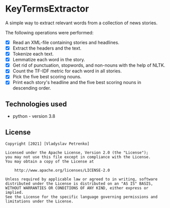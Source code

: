 # KeyTermsExtractor

A simple way to extract relevant words from a collection of news stories.

The following operations were performed:
* [x] Read an XML-file containing stories and headlines.
* [x] Extract the headers and the text.
* [x] Tokenize each text.
* [x] Lemmatize each word in the story.
* [x] Get rid of punctuation, stopwords, and non-nouns with the help of NLTK.
* [x] Count the TF-IDF metric for each word in all stories.
* [x] Pick the five best scoring nouns.
* [x] Print each story's headline and the five best scoring nouns in descending order.

## Technologies used

- python - version 3.8


## License

    Copyright [2021] [Vladyslav Petrenko]

    Licensed under the Apache License, Version 2.0 (the "License");
    you may not use this file except in compliance with the License.
    You may obtain a copy of the License at

        http://www.apache.org/licenses/LICENSE-2.0

    Unless required by applicable law or agreed to in writing, software
    distributed under the License is distributed on an "AS IS" BASIS,
    WITHOUT WARRANTIES OR CONDITIONS OF ANY KIND, either express or implied.
    See the License for the specific language governing permissions and
    limitations under the License.
